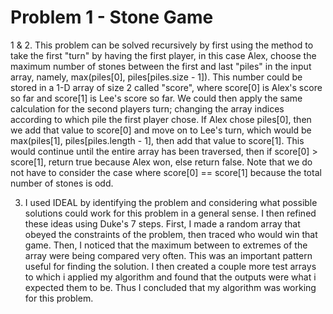 # Problem 1 - Stone Game

1 & 2. This problem can be solved recursively by first using the method to take the first "turn" by having the first player, in this case Alex, choose the maximum number of stones between the first and last "piles" in the input array, namely, max(piles[0], piles[piles.size - 1]). This number could be stored in a 1-D array of size 2 called "score", where score[0] is Alex's score so far and score[1] is Lee's score so far. We could then apply the same calculation for the second players turn; changing the array indices according to which pile the first player chose. If Alex chose piles[0], then we add that value to score[0] and move on to Lee's turn, which would be max(piles[1], piles[piles.length - 1], then add that value to score[1]. This would continue until the entire array has been traversed, then if score[0] > score[1], return true because Alex won, else return false. Note that we do not have to consider the case where score[0] == score[1] because the total number of stones is odd.
  
3. I used IDEAL by identifying the problem and considering what possible solutions could work for this problem in a general sense. I then refined these ideas using Duke's 7 steps.
  First, I made a random array that obeyed the constraints of the problem, then traced who would win that game.
  Then, I noticed that the maximum between to extremes of the array were being compared very often. This was an important pattern useful for finding the solution.
  I then created a couple more test arrays to which i applied my algorithm and found that the outputs were what i expected them to be. Thus I concluded that my algorithm was working for this problem.
